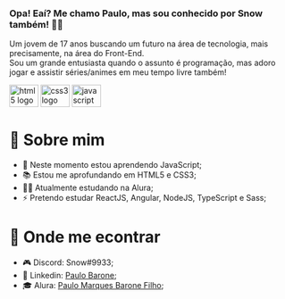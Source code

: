 ### Opa! Eaí? Me chamo Paulo, mas sou conhecido por Snow também! 👋😎

Um jovem de 17 anos buscando um futuro na área de tecnologia, mais precisamente, na área do Front-End. </br>
Sou um grande entusiasta quando o assunto é programação, mas adoro jogar e assistir séries/animes em meu tempo livre também!

<div style: display: flex; gap: 30px>
  <img src="https://cdn.jsdelivr.net/gh/devicons/devicon/icons/html5/html5-original.svg" height="40" width="52" alt="html5 logo"  />
  <img src="https://cdn.jsdelivr.net/gh/devicons/devicon/icons/css3/css3-original.svg" height="40" width="52" alt="css3 logo"  />
  <img src="https://cdn.jsdelivr.net/gh/devicons/devicon/icons/javascript/javascript-original.svg" height="40" width="52" alt="javascript logo"  />
</div>

# 🔎 Sobre mim

<ul>
  <li>🌱 Neste momento estou aprendendo JavaScript;</li>
  <li>📚 Estou me aprofundando em HTML5 e CSS3;</li>
  <li>👨‍🎓 Atualmente estudando na Alura;</li>
  <li>⚡ Pretendo estudar ReactJS, Angular, NodeJS, TypeScript e Sass;</li>
</ul>

# 🔎 Onde me econtrar

<ul>
  <li>🎮 Discord: Snow#9933;</li>
  <li>📄 Linkedin: <a href="linkedin.com/in/paulo-barone-795a81244">Paulo Barone</a>;</li>
  <li>‍🎓 Alura: <a href="https://cursos.alura.com.br/user/paulomarquesbaronefilho">Paulo Marques Barone Filho</a>;</li>
</ul>
